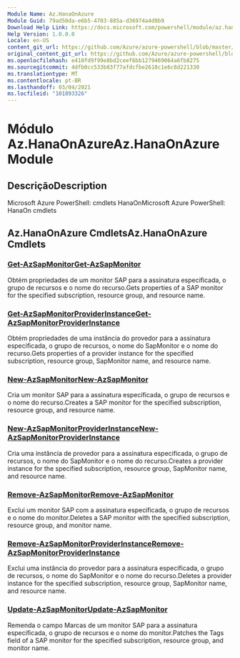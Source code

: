 ```yaml
---
Module Name: Az.HanaOnAzure
Module Guid: 79ad50da-e6b5-4703-885a-d36974a4d9b9
Download Help Link: https://docs.microsoft.com/powershell/module/az.hanaonazure
Help Version: 1.0.0.0
Locale: en-US
content_git_url: https://github.com/Azure/azure-powershell/blob/master/src/HanaOnAzure/help/Az.HanaOnAzure.md
original_content_git_url: https://github.com/Azure/azure-powershell/blob/master/src/HanaOnAzure/help/Az.HanaOnAzure.md
ms.openlocfilehash: e410fd9f99e8bd2ceef6bb1279469064a6fb8275
ms.sourcegitcommit: 4dfb0cc533b83f77afdcfbe2618c1e6c8d221330
ms.translationtype: MT
ms.contentlocale: pt-BR
ms.lasthandoff: 03/04/2021
ms.locfileid: "101893326"
---
```

# <span data-ttu-id="6023c-101">Módulo Az.HanaOnAzure</span><span class="sxs-lookup"><span data-stu-id="6023c-101">Az.HanaOnAzure Module</span></span>
## <span data-ttu-id="6023c-102">Descrição</span><span class="sxs-lookup"><span data-stu-id="6023c-102">Description</span></span>
<span data-ttu-id="6023c-103">Microsoft Azure PowerShell: cmdlets HanaOn</span><span class="sxs-lookup"><span data-stu-id="6023c-103">Microsoft Azure PowerShell: HanaOn cmdlets</span></span>

## <span data-ttu-id="6023c-104">Az.HanaOnAzure Cmdlets</span><span class="sxs-lookup"><span data-stu-id="6023c-104">Az.HanaOnAzure Cmdlets</span></span>
### [<span data-ttu-id="6023c-105">Get-AzSapMonitor</span><span class="sxs-lookup"><span data-stu-id="6023c-105">Get-AzSapMonitor</span></span>](Get-AzSapMonitor.md)
<span data-ttu-id="6023c-106">Obtém propriedades de um monitor SAP para a assinatura especificada, o grupo de recursos e o nome do recurso.</span><span class="sxs-lookup"><span data-stu-id="6023c-106">Gets properties of a SAP monitor for the specified subscription, resource group, and resource name.</span></span>

### [<span data-ttu-id="6023c-107">Get-AzSapMonitorProviderInstance</span><span class="sxs-lookup"><span data-stu-id="6023c-107">Get-AzSapMonitorProviderInstance</span></span>](Get-AzSapMonitorProviderInstance.md)
<span data-ttu-id="6023c-108">Obtém propriedades de uma instância do provedor para a assinatura especificada, o grupo de recursos, o nome do SapMonitor e o nome do recurso.</span><span class="sxs-lookup"><span data-stu-id="6023c-108">Gets properties of a provider instance for the specified subscription, resource group, SapMonitor name, and resource name.</span></span>

### [<span data-ttu-id="6023c-109">New-AzSapMonitor</span><span class="sxs-lookup"><span data-stu-id="6023c-109">New-AzSapMonitor</span></span>](New-AzSapMonitor.md)
<span data-ttu-id="6023c-110">Cria um monitor SAP para a assinatura especificada, o grupo de recursos e o nome do recurso.</span><span class="sxs-lookup"><span data-stu-id="6023c-110">Creates a SAP monitor for the specified subscription, resource group, and resource name.</span></span>

### [<span data-ttu-id="6023c-111">New-AzSapMonitorProviderInstance</span><span class="sxs-lookup"><span data-stu-id="6023c-111">New-AzSapMonitorProviderInstance</span></span>](New-AzSapMonitorProviderInstance.md)
<span data-ttu-id="6023c-112">Cria uma instância de provedor para a assinatura especificada, o grupo de recursos, o nome do SapMonitor e o nome do recurso.</span><span class="sxs-lookup"><span data-stu-id="6023c-112">Creates a provider instance for the specified subscription, resource group, SapMonitor name, and resource name.</span></span>

### [<span data-ttu-id="6023c-113">Remove-AzSapMonitor</span><span class="sxs-lookup"><span data-stu-id="6023c-113">Remove-AzSapMonitor</span></span>](Remove-AzSapMonitor.md)
<span data-ttu-id="6023c-114">Exclui um monitor SAP com a assinatura especificada, o grupo de recursos e o nome do monitor.</span><span class="sxs-lookup"><span data-stu-id="6023c-114">Deletes a SAP monitor with the specified subscription, resource group, and monitor name.</span></span>

### [<span data-ttu-id="6023c-115">Remove-AzSapMonitorProviderInstance</span><span class="sxs-lookup"><span data-stu-id="6023c-115">Remove-AzSapMonitorProviderInstance</span></span>](Remove-AzSapMonitorProviderInstance.md)
<span data-ttu-id="6023c-116">Exclui uma instância do provedor para a assinatura especificada, o grupo de recursos, o nome do SapMonitor e o nome do recurso.</span><span class="sxs-lookup"><span data-stu-id="6023c-116">Deletes a provider instance for the specified subscription, resource group, SapMonitor name, and resource name.</span></span>

### [<span data-ttu-id="6023c-117">Update-AzSapMonitor</span><span class="sxs-lookup"><span data-stu-id="6023c-117">Update-AzSapMonitor</span></span>](Update-AzSapMonitor.md)
<span data-ttu-id="6023c-118">Remenda o campo Marcas de um monitor SAP para a assinatura especificada, o grupo de recursos e o nome do monitor.</span><span class="sxs-lookup"><span data-stu-id="6023c-118">Patches the Tags field of a SAP monitor for the specified subscription, resource group, and monitor name.</span></span>


